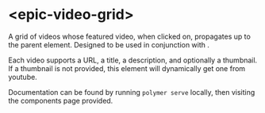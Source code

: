 # \<epic-video-grid\>

A grid of videos whose featured video, when clicked on, propagates up to the parent element. Designed to be used in conjunction with <epic-video-player>.

Each video supports a URL, a title, a description, and optionally a thumbnail. If a thumbnail is not provided, this element will dynamically get one from youtube.

Documentation can be found by running `polymer serve` locally, then visiting the components page provided.
